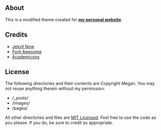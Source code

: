 ## About

This is a modified theme created for **[my personal website](http://megdna.github.io)**.

## Credits

- [Jekyll Now](https://github.com/barryclark/jekyll-now)
- [Font Awesome](https://github.com/FortAwesome/Font-Awesome)
- [Academicons](https://github.com/jpswalsh/academicons)

## License

The following directories and their contents are Copyright Megan.  You may not reuse anything therein without my permission:

- /_posts/
- /images/
- /pages/

All other directories and files are [MIT Licensed](http://opensource.org/licenses/mit-license.html).  Feel free to use the code as you please.  If you do, be sure to credit as appropriate.